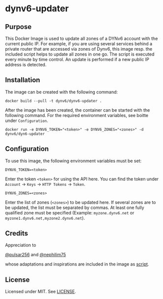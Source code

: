 # dynv6-updater

## Purpose

This Docker Image is used to update all zones of a DYNv6 account with the current public IP. For example, if you are using several services behind a private router that are accessed via zones of Dynv6, this image resp. the included script helps to update all zones in one go. The script is executed every minute by time control. An update is performed if a new public IP address is detected.

## Installation

The image can be created with the following command:

```
docker build --pull -t dynv6/dynv6-updater .
```

After the image has been created, the container can be started with the following command. For the required environment variables, see boitte under `Configuration`.

```
docker run -e DYNV6_TOKEN="<token>" -e DYNV6_ZONES="<zones>" -d dynv6/dyn6-updater
```

## Configuration

To use this image, the following environment variables must be set:

```DYNV6_TOKEN=<token>```

Enter the token `<token>` for using the API here. You can find the token under `Account` -> `Keys` -> `HTTP Tokens` -> `Token`.

```DYNV6_ZONES=<zones>```

Enter the list of zones (`<zones>`) to be updated here. If several zones are to be updated, the list must be separated by commas. At least one fully qualified zone must be specified (Example: `myzone.dynv6.net` or `myzone1.dynv6.net,myzone2.dynv6.net`).

## Credits

Appreciation to  

[@pulsar256](https://gist.github.com/pulsar256)  and
[@nephilim75](https://gist.github.com/nephilim75)

whose adaptations and inspirations are included in the image as [script](https://gist.github.com/pulsar256/42313fcb2d3ae805805f).

## License

Licensed under MIT. See [LICENSE](LICENSE).